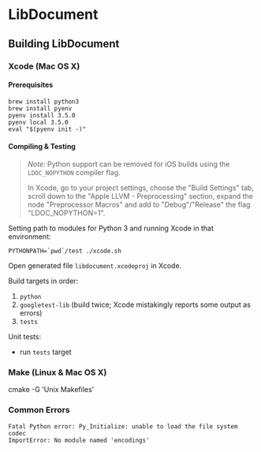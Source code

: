 LibDocument
===========

Building LibDocument
--------------------

### Xcode (Mac OS X)

#### Prerequisites

    brew install python3
    brew install pyenv
    pyenv install 3.5.0
    pyenv local 3.5.0
    eval "$(pyenv init -)"

#### Compiling & Testing

> *Note:* Python support can be removed for iOS builds using the `LDOC_NOPYTHON` compiler flag.
>
> In Xcode, go to your project settings, choose the "Build Settings" tab, scroll down to the "Apple LLVM - Preprocessing" section, expand the node "Preprocessor Macros" and add to "Debug"/"Release" the flag "LDOC\_NOPYTHON=1".

Setting path to modules for Python 3 and running Xcode in that environment:

    PYTHONPATH=`pwd`/test ./xcode.sh

Open generated file `libdocument.xcodeproj` in Xcode.

Build targets in order:

1. `python`
2. `googletest-lib` (build twice; Xcode mistakingly reports some output as errors)
3. `tests`

Unit tests:

-  run `tests` target

### Make (Linux & Mac OS X)

cmake -G 'Unix Makefiles'

### Common Errors

    Fatal Python error: Py_Initialize: unable to load the file system codec
    ImportError: No module named 'encodings'

